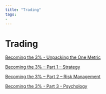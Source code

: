 ```yaml
---
title: "Trading"
tags: 
- 
---
```


# Trading

[Becoming the 3% - Unpacking the One Metric](notes/Becoming%20the%203%20Pct%20Unpacking%20the%20One%20Metric.md)

[Becoming the 3% – Part 1 – Strategy](notes/Becoming%20the%203%20P1%20Strategy.md)

[Becoming the 3% – Part 2 – Risk Management](notes/Becoming%20the%203%20Pct%20P2%20Risk%20Management.md)

[Becoming the 3% - Part 3 - Psychology](notes/Becoming%20the%203%20Pct%20P3%20Psychology.md)
